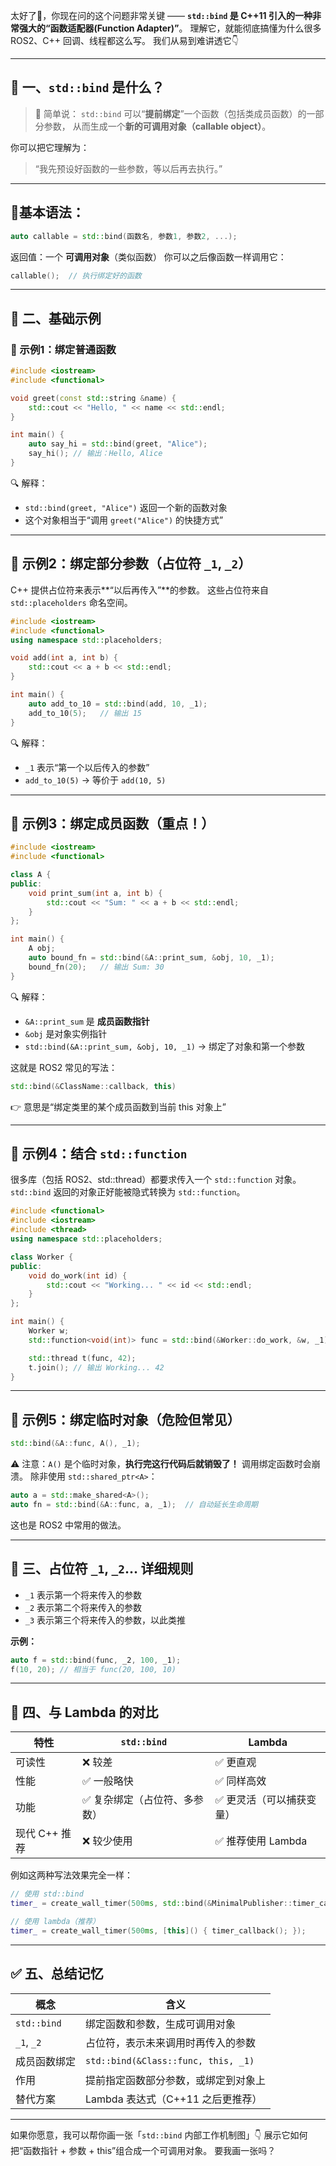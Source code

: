 太好了👏，你现在问的这个问题非常关键 ——
**`std::bind` 是 C++11 引入的一种非常强大的“函数适配器(Function Adapter)”**。
理解它，就能彻底搞懂为什么很多 ROS2、C++ 回调、线程都这么写。
我们从易到难讲透它👇

---

## 🚀 一、`std::bind` 是什么？

> 📘 简单说：
> `std::bind` 可以“**提前绑定**”一个函数（包括类成员函数）的一部分参数，
> 从而生成一个**新的可调用对象（callable object）**。

你可以把它理解为：

> “我先预设好函数的一些参数，等以后再去执行。”

---

## 🔹基本语法：

```cpp
auto callable = std::bind(函数名, 参数1, 参数2, ...);
```

返回值：一个 **可调用对象**（类似函数）
你可以之后像函数一样调用它：

```cpp
callable();  // 执行绑定好的函数
```

---

## 🧩 二、基础示例

### 🧠 示例1：绑定普通函数

```cpp
#include <iostream>
#include <functional>

void greet(const std::string &name) {
    std::cout << "Hello, " << name << std::endl;
}

int main() {
    auto say_hi = std::bind(greet, "Alice");
    say_hi(); // 输出：Hello, Alice
}
```

🔍 解释：

* `std::bind(greet, "Alice")` 返回一个新的函数对象
* 这个对象相当于“调用 `greet("Alice")` 的快捷方式”

---

## 🧠 示例2：绑定部分参数（占位符 `_1`, `_2`）

C++ 提供占位符来表示**“以后再传入”**的参数。
这些占位符来自 `std::placeholders` 命名空间。

```cpp
#include <iostream>
#include <functional>
using namespace std::placeholders;

void add(int a, int b) {
    std::cout << a + b << std::endl;
}

int main() {
    auto add_to_10 = std::bind(add, 10, _1);
    add_to_10(5);   // 输出 15
}
```

🔍 解释：

* `_1` 表示“第一个以后传入的参数”
* `add_to_10(5)` → 等价于 `add(10, 5)`

---

## 🧠 示例3：绑定成员函数（重点！）

```cpp
#include <iostream>
#include <functional>

class A {
public:
    void print_sum(int a, int b) {
        std::cout << "Sum: " << a + b << std::endl;
    }
};

int main() {
    A obj;
    auto bound_fn = std::bind(&A::print_sum, &obj, 10, _1);
    bound_fn(20);   // 输出 Sum: 30
}
```

🔍 解释：

* `&A::print_sum` 是 **成员函数指针**
* `&obj` 是对象实例指针
* `std::bind(&A::print_sum, &obj, 10, _1)` → 绑定了对象和第一个参数

这就是 ROS2 常见的写法：

```cpp
std::bind(&ClassName::callback, this)
```

👉 意思是“绑定类里的某个成员函数到当前 this 对象上”

---

## 🧠 示例4：结合 `std::function`

很多库（包括 ROS2、std::thread）都要求传入一个 `std::function` 对象。
`std::bind` 返回的对象正好能被隐式转换为 `std::function`。

```cpp
#include <functional>
#include <iostream>
#include <thread>
using namespace std::placeholders;

class Worker {
public:
    void do_work(int id) {
        std::cout << "Working... " << id << std::endl;
    }
};

int main() {
    Worker w;
    std::function<void(int)> func = std::bind(&Worker::do_work, &w, _1);

    std::thread t(func, 42);
    t.join(); // 输出 Working... 42
}
```

---

## 🧠 示例5：绑定临时对象（危险但常见）

```cpp
std::bind(&A::func, A(), _1);
```

⚠️ 注意：`A()` 是个临时对象，**执行完这行代码后就销毁了！**
调用绑定函数时会崩溃。
除非使用 `std::shared_ptr<A>`：

```cpp
auto a = std::make_shared<A>();
auto fn = std::bind(&A::func, a, _1);  // 自动延长生命周期
```

这也是 ROS2 中常用的做法。

---

## 🧩 三、占位符 `_1`, `_2`... 详细规则

* `_1` 表示第一个将来传入的参数
* `_2` 表示第二个将来传入的参数
* `_3` 表示第三个将来传入的参数，以此类推

**示例：**

```cpp
auto f = std::bind(func, _2, 100, _1);
f(10, 20); // 相当于 func(20, 100, 10)
```

---

## 🧠 四、与 Lambda 的对比

| 特性        | `std::bind`     | Lambda        |
| --------- | --------------- | ------------- |
| 可读性       | ❌ 较差            | ✅ 更直观         |
| 性能        | ✅ 一般略快          | ✅ 同样高效        |
| 功能        | ✅ 复杂绑定（占位符、多参数） | ✅ 更灵活（可以捕获变量） |
| 现代 C++ 推荐 | ❌ 较少使用          | ✅ 推荐使用 Lambda |

例如这两种写法效果完全一样：

```cpp
// 使用 std::bind
timer_ = create_wall_timer(500ms, std::bind(&MinimalPublisher::timer_callback, this));

// 使用 lambda（推荐）
timer_ = create_wall_timer(500ms, [this]() { timer_callback(); });
```

---

## ✅ 五、总结记忆

| 概念          | 含义                                  |
| ----------- | ----------------------------------- |
| `std::bind` | 绑定函数和参数，生成可调用对象                     |
| `_1`, `_2`  | 占位符，表示未来调用时再传入的参数                   |
| 成员函数绑定      | `std::bind(&Class::func, this, _1)` |
| 作用          | 提前指定函数部分参数，或绑定到对象上                  |
| 替代方案        | Lambda 表达式（C++11 之后更推荐）             |

---

如果你愿意，我可以帮你画一张「`std::bind` 内部工作机制图」👇
展示它如何把“函数指针 + 参数 + this”组合成一个可调用对象。
要我画一张吗？
